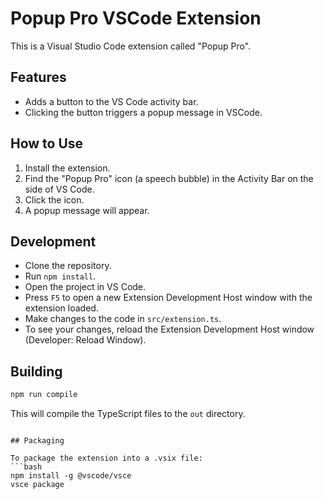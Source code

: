# Popup Pro VSCode Extension

This is a Visual Studio Code extension called "Popup Pro".

## Features

- Adds a button to the VS Code activity bar.
- Clicking the button triggers a popup message in VSCode.

## How to Use

1.  Install the extension.
2.  Find the "Popup Pro" icon (a speech bubble) in the Activity Bar on the side of VS Code.
3.  Click the icon.
4.  A popup message will appear.

## Development

- Clone the repository.
- Run `npm install`.
- Open the project in VS Code.
- Press `F5` to open a new Extension Development Host window with the extension loaded.
- Make changes to the code in `src/extension.ts`.
- To see your changes, reload the Extension Development Host window (Developer: Reload Window).

## Building

```bash
npm run compile
```

This will compile the TypeScript files to the `out` directory.
```

## Packaging

To package the extension into a .vsix file:
```bash
npm install -g @vscode/vsce
vsce package
```
